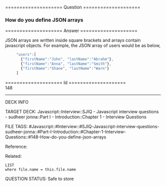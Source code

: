 ==================== Question ====================  

### How do you define JSON arrays  

==================== Answer ====================  

JSON arrays are written inside square brackets and arrays contain javascript
objects. For example, the JSON array of users would be as below,

```javascript
     "users":[
       {"firstName":"John", "lastName":"Abrahm"},
       {"firstName":"Anna", "lastName":"Smith"},
       {"firstName":"Shane", "lastName":"Warn"}
     ]
```

==================== Id ====================  
148
<!--ID: 1707879851233-->

---

DECK INFO

TARGET DECK: Javascript::Interview::SJIQ - Javascript interview questions - sudheer jonna::Part I - Introduction::Chapter 1 - Interview Questions

FILE TAGS: #Javascript::#Interview::#SJIQ-Javascript-interview-questions-sudheer-jonna::#Part-I-Introduction::#Chapter-1-Interview-Questions::#148-How-do-you-define-json-arrays

Reference:

Related:

```dataview
LIST
where file.name = this.file.name
```
QUESTION STATUS: Safe to store
